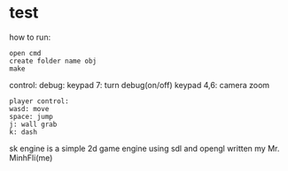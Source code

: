 # test
how to run: 

    open cmd
    create folder name obj
    make 

control:
    debug:
    keypad 7: turn debug(on/off)
    keypad 4,6: camera zoom

    player control:
    wasd: move
    space: jump
    j: wall grab
    k: dash



sk engine is a simple 2d game engine using sdl and opengl written my Mr. MinhFli(me)


